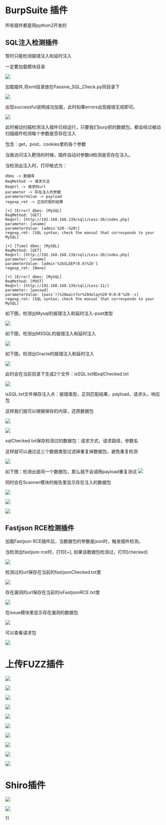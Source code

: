 # BurpSuite 插件

所有插件都是用python2开发的

## SQL注入检测插件

暂时只能检测报错注入和延时注入

一定要加载模块目录

![](./imgs/SQL/0.png)

加载插件,将xml目录放在Passive_SQL_Check.py同目录下

![](./imgs/SQL/1.png)

出现successful说明成功加载，此时如果errors出现报错无视即可。

![](./imgs/SQL/2.png)

此时被动扫描检测注入插件已经运行，只要我们burp抓的数据包，都会经过被动扫描插件检测每个参数是否存在注入

包含：get，post，cookies里的各个参数

当我访问注入靶场的时候，插件自动对参数id检测是否存在注入。

当检测出注入时，打印格式为：

```
dbms -> 数据库
ReqMethod -> 请求方法
ReqUrl -> 请求的url
parameter -> 存在注入的参数
parameterValue -> payload
regexp_ret -> 正则匹配的结果
```

```
[+] [Error] dbms: [MySQL]
ReqMethod: [GET]
ReqUrl: [http://192.168.168.139/sqli/Less-20/index.php]
parameter: [uname]
parameterValue: [admin`%20--%20\]
regexp_ret: [SQL syntax; check the manual that corresponds to your MySQL]

[+] [Time] dbms: [MySQL]
ReqMethod: [GET]
ReqUrl: [http://192.168.168.139/sqli/Less-20/index.php]
parameter: [uname]
parameterValue: [admin'%2bSLEEP(0.0)%2b']
regexp_ret: [None]

[+] [Error] dbms: [MySQL]
ReqMethod: [POST]
ReqUrl: [http://192.168.168.139/sqli/Less-11/]
parameter: [passwd]
parameterValue: [pass'))%20waitfor%20delay%20'0:0:8'%20--s]
regexp_ret: [SQL syntax; check the manual that corresponds to your MySQL]
```

如下图，检测出Mysql的报错注入和延时注入-post类型

![](./imgs/SQL/3.png)

如下图，检测出MSSQL的报错注入和延时注入

![](./imgs/SQL/7.png)

如下图，检测出Oracle的报错注入和延时注入

![](./imgs/SQL/9.png)

此时会在当前目录下生成2个文件：isSQL.txt和sqlChecked.txt

![](./imgs/SQL/4.png)

isSQL.txt文件保存注入点：报错类型，正则匹配结果，payload，请求头，响应包

这样我们就可以根据保存的内容，还原数据包

![](./imgs/SQL/5.png)

![](./imgs/SQL/10.png)

sqlChecked.txt保存检测过的数据包：请求方式，请求路径，参数名

这样就可以通过这三个数据类型过滤掉重复掉数据包，避免重复检测

![](./imgs/SQL/6.png)

如下图：检测出是同一个数据包，那么就不会调用payload重复测试
![](./imgs/SQL/8.png)

同时会在Scanner模块的报告里显示存在注入的数据包

![](./imgs/SQL/11.png)

![](./imgs/SQL/12.png)

![](./imgs/SQL/13.png)


## Fastjson RCE检测插件

加载Fastjson RCE插件后，当数据包的参数是json时，触发插件检测。

当检测出fastjson rce时，打印[+], 如果该数据包检测过，打印[checked]

![](./imgs/Fastjson/0.png)

检测过的url保存在当前的fastjsonChecked.txt里

![](./imgs/Fastjson/1.png)

存在漏洞的url保存在当前的isFastjsonRCE.txt里

![](./imgs/Fastjson/2.png)

在issue模块里显示存在漏洞的数据包

![](./imgs/Fastjson/3.png)

可以查看请求包

![](./imgs/Fastjson/4.png)


# 上传FUZZ插件

![](./imgs/Upload/8.png)

![](./imgs/Upload/9.png)

![](./imgs/Upload/10.png)

![](./imgs/Upload/1.png)

![](./imgs/Upload/2.png)

![](./imgs/Upload/3.png)

![](./imgs/Upload/4.png)

![](./imgs/Upload/5.png)

![](./imgs/Upload/6.png)

![](./imgs/Upload/7.png)


# Shiro插件

![](./imgs/Shiro/shiro1.png)

![](./imgs/Shiro/shiro2.png)

11